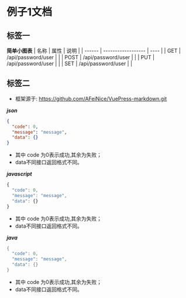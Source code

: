 # 例子1文档 
## 标签一
**简单小图表**
|  名称  |       属性         | 说明  |
| ------ | ------------------ | ---- |
| GET    | /api/password/user |      |
| POST   | /api/password/user |      |
| PUT    | /api/password/user |      |
| SET    | /api/password/user |      |
  
## 标签二
- 框架源于: <https://github.com/AFeiNice/VuePress-markdown.git>


***json***
```json
{
  "code": 0,
  "message": "message",
  "data": {}
}
```
- 其中 code 为0表示成功,其余为失败；
- data不同接口返回格式不同。

***javascript***
```javascript
{
  "code": 0,
  "message": "message",
  "data": {}
} 
```
- 其中 code 为0表示成功,其余为失败；
- data不同接口返回格式不同。

***java***
```java
{
  "code": 0,
  "message": "message",
  "data": {}
}
```
- 其中 code 为0表示成功,其余为失败；
- data不同接口返回格式不同。
